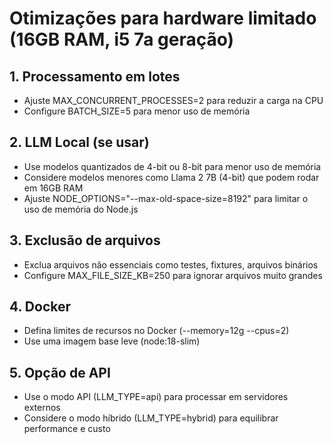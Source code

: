 # Otimizações para hardware limitado (16GB RAM, i5 7a geração)

## 1. Processamento em lotes

- Ajuste MAX_CONCURRENT_PROCESSES=2 para reduzir a carga na CPU
- Configure BATCH_SIZE=5 para menor uso de memória

## 2. LLM Local (se usar)

- Use modelos quantizados de 4-bit ou 8-bit para menor uso de memória
- Considere modelos menores como Llama 2 7B (4-bit) que podem rodar em 16GB RAM
- Ajuste NODE_OPTIONS="--max-old-space-size=8192" para limitar o uso de memória do Node.js

## 3. Exclusão de arquivos

- Exclua arquivos não essenciais como testes, fixtures, arquivos binários
- Configure MAX_FILE_SIZE_KB=250 para ignorar arquivos muito grandes

## 4. Docker

- Defina limites de recursos no Docker (--memory=12g --cpus=2)
- Use uma imagem base leve (node:18-slim)

## 5. Opção de API

- Use o modo API (LLM_TYPE=api) para processar em servidores externos
- Considere o modo híbrido (LLM_TYPE=hybrid) para equilibrar performance e custo
